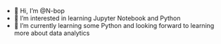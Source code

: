 - 👋 Hi, I’m @N-bop
- 👀 I’m interested in learning Jupyter Notebook and Python
- 🌱 I’m currently learning some Python and looking forward to learning more about data analytics

<!---
N-bop/N-bop is a ✨ special ✨ repository because its `README.md` (this file) appears on your GitHub profile.
You can click the Preview link to take a look at your changes.
--->
